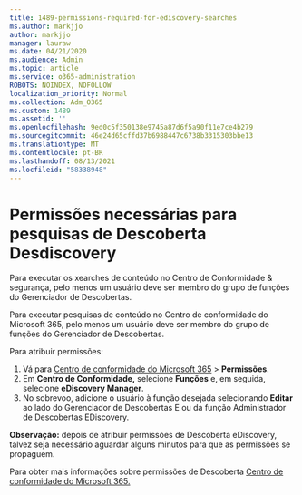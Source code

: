 ```yaml
---
title: 1489-permissions-required-for-ediscovery-searches
ms.author: markjjo
author: markjjo
manager: lauraw
ms.date: 04/21/2020
ms.audience: Admin
ms.topic: article
ms.service: o365-administration
ROBOTS: NOINDEX, NOFOLLOW
localization_priority: Normal
ms.collection: Adm_O365
ms.custom: 1489
ms.assetid: ''
ms.openlocfilehash: 9ed0c5f350138e9745a87d6f5a90f11e7ce4b279
ms.sourcegitcommit: 46e24d65cffd37b6988447c6738b3315303bbe13
ms.translationtype: MT
ms.contentlocale: pt-BR
ms.lasthandoff: 08/13/2021
ms.locfileid: "58338948"
---
```

# <a name="permissions-required-for-ediscovery-searches"></a>Permissões necessárias para pesquisas de Descoberta Desdiscovery

Para executar os xearches de conteúdo no Centro de Conformidade & segurança, pelo menos um usuário deve ser membro do grupo de funções do Gerenciador de Descobertas.

Para executar pesquisas de conteúdo no Centro de conformidade do Microsoft 365, pelo menos um usuário deve ser membro do grupo de funções do Gerenciador de Descobertas.  

Para atribuir permissões:

1. Vá para [Centro de conformidade do Microsoft 365](https://compliance.microsoft.com/)  >  **Permissões**.
1. Em **Centro de Conformidade,** selecione **Funções** e, em seguida, selecione **eDiscovery Manager**.
1. No sobrevoo, adicione o usuário à função desejada selecionando **Editar** ao lado do Gerenciador de Descobertas E ou da função Administrador de Descobertas EDiscovery.

**Observação:** depois de atribuir permissões de Descoberta eDiscovery, talvez seja necessário aguardar alguns minutos para que as permissões se propaguem.

Para obter mais informações sobre permissões de Descoberta [Centro de conformidade do Microsoft 365.](https://docs.microsoft.com/microsoft-365/compliance/assign-ediscovery-permissions)
